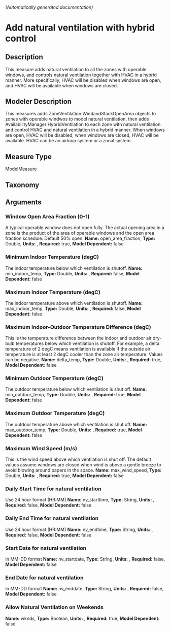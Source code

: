 

###### (Automatically generated documentation)

# Add natural ventilation with hybrid control

## Description
This measure adds natural ventilation to all the zones with operable windows, and controls natural  ventilation together with HVAC in a hybrid manner. More specifically, HVAC will be disabled  when windows are open,  and HVAC will be available when windows are closed.

## Modeler Description
This measures adds ZoneVentilation:WindandStackOpenArea objects to zones with operable windwos to model natural ventilation, then adds AvailabilityManager:HybridVentilation to each zone with natural ventilation and control HVAC and natural ventilation in a hybrid manner. When windows are open, HVAC will be disabled; when windows are closed, HVAC will be available. HVAC can be an airloop system or a zonal system. 

## Measure Type
ModelMeasure

## Taxonomy


## Arguments


### Window Open Area Fraction (0-1)
A typical operable window does not open fully. The actual opening area in a zone is the product of the area of operable windows and the open area fraction schedule. Default 50% open.
**Name:** open_area_fraction,
**Type:** Double,
**Units:** ,
**Required:** true,
**Model Dependent:** false


### Minimum Indoor Temperature (degC)
The indoor temperature below which ventilation is shutoff.
**Name:** min_indoor_temp,
**Type:** Double,
**Units:** ,
**Required:** false,
**Model Dependent:** false


### Maximum Indoor Temperature (degC)
The indoor temperature above which ventilation is shutoff.
**Name:** max_indoor_temp,
**Type:** Double,
**Units:** ,
**Required:** false,
**Model Dependent:** false


### Maximum Indoor-Outdoor Temperature Difference (degC)
This is the temperature difference between the indoor and outdoor air dry-bulb temperatures below which ventilation is shutoff.  For example, a delta temperature of 2 degC means ventilation is available if the outside air temperature is at least 2 degC cooler than the zone air temperature. Values can be negative.
**Name:** delta_temp,
**Type:** Double,
**Units:** ,
**Required:** true,
**Model Dependent:** false


### Minimum Outdoor Temperature (degC)
The outdoor temperature below which ventilation is shut off.
**Name:** min_outdoor_temp,
**Type:** Double,
**Units:** ,
**Required:** true,
**Model Dependent:** false


### Maximum Outdoor Temperature (degC)
The outdoor temperature above which ventilation is shut off.
**Name:** max_outdoor_temp,
**Type:** Double,
**Units:** ,
**Required:** true,
**Model Dependent:** false


### Maximum Wind Speed (m/s)
This is the wind speed above which ventilation is shut off.  The default values assume windows are closed when wind is above a gentle breeze to avoid blowing around papers in the space.
**Name:** max_wind_speed,
**Type:** Double,
**Units:** ,
**Required:** true,
**Model Dependent:** false


### Daily Start Time for natural ventilation
Use 24 hour format (HR:MM)
**Name:** nv_starttime,
**Type:** String,
**Units:** ,
**Required:** false,
**Model Dependent:** false


### Daily End Time for natural ventilation
Use 24 hour format (HR:MM)
**Name:** nv_endtime,
**Type:** String,
**Units:** ,
**Required:** false,
**Model Dependent:** false


### Start Date for natural ventilation
In MM-DD format
**Name:** nv_startdate,
**Type:** String,
**Units:** ,
**Required:** false,
**Model Dependent:** false


### End Date for natural ventilation
In MM-DD format
**Name:** nv_enddate,
**Type:** String,
**Units:** ,
**Required:** false,
**Model Dependent:** false


### Allow Natural Ventilation on Weekends

**Name:** wknds,
**Type:** Boolean,
**Units:** ,
**Required:** true,
**Model Dependent:** false






